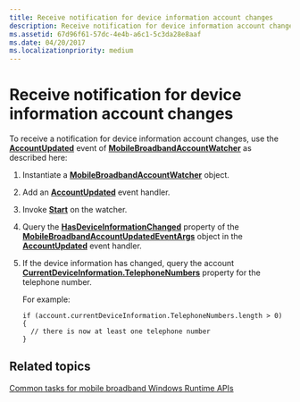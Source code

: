 ```yaml
---
title: Receive notification for device information account changes
description: Receive notification for device information account changes
ms.assetid: 67d96f61-57dc-4e4b-a6c1-5c3da28e8aaf
ms.date: 04/20/2017
ms.localizationpriority: medium
---
```


# Receive notification for device information account changes


To receive a notification for device information account changes, use the [**AccountUpdated**](/uwp/api/Windows.Networking.NetworkOperators.MobileBroadbandAccountWatcher#Windows_Networking_NetworkOperators_MobileBroadbandAccountWatcher_AccountUpdated) event of [**MobileBroadbandAccountWatcher**](/uwp/api/Windows.Networking.NetworkOperators.MobileBroadbandAccountWatcher) as described here:

1.  Instantiate a [**MobileBroadbandAccountWatcher**](/uwp/api/Windows.Networking.NetworkOperators.MobileBroadbandAccountWatcher) object.

2.  Add an [**AccountUpdated**](/uwp/api/Windows.Networking.NetworkOperators.MobileBroadbandAccountWatcher#Windows_Networking_NetworkOperators_MobileBroadbandAccountWatcher_AccountUpdated) event handler.

3.  Invoke [**Start**](/uwp/api/Windows.Networking.NetworkOperators.MobileBroadbandAccountWatcher#Windows_Networking_NetworkOperators_MobileBroadbandAccountWatcher_Start) on the watcher.

4.  Query the [**HasDeviceInformationChanged**](/uwp/api/Windows.Networking.NetworkOperators.MobileBroadbandAccountUpdatedEventArgs#Windows_Networking_NetworkOperators_MobileBroadbandAccountUpdatedEventArgs_HasDeviceInformationChanged) property of the [**MobileBroadbandAccountUpdatedEventArgs**](/uwp/api/Windows.Networking.NetworkOperators.MobileBroadbandAccountUpdatedEventArgs) object in the [**AccountUpdated**](/uwp/api/Windows.Networking.NetworkOperators.MobileBroadbandAccountWatcher#Windows_Networking_NetworkOperators_MobileBroadbandAccountWatcher_AccountUpdated) event handler.

5.  If the device information has changed, query the account [**CurrentDeviceInformation.TelephoneNumbers**](/uwp/api/Windows.Networking.NetworkOperators.MobileBroadbandDeviceInformation#Windows_Networking_NetworkOperators_MobileBroadbandDeviceInformation_TelephoneNumbers) property for the telephone number.

    For example:

    ``` syntax
    if (account.currentDeviceInformation.TelephoneNumbers.length > 0)
    {
      // there is now at least one telephone number
    }
    ```

## <span id="related_topics"></span>Related topics


[Common tasks for mobile broadband Windows Runtime APIs](./create-a-mobilebroadbandaccount-object.md)

 

